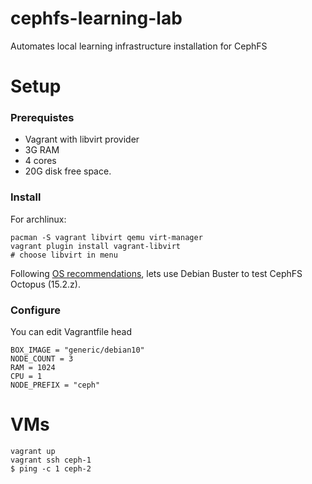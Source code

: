 # cephfs-learning-lab
Automates local learning infrastructure installation for CephFS

# Setup

### Prerequistes
- Vagrant with libvirt provider
- 3G RAM
- 4 cores
- 20G disk free space.  

### Install
For archlinux:  
```
pacman -S vagrant libvirt qemu virt-manager
vagrant plugin install vagrant-libvirt
# choose libvirt in menu
```
Following [OS recommendations](https://docs.ceph.com/en/latest/start/os-recommendations/), lets use Debian Buster to test CephFS Octopus (15.2.z).  

### Configure
You can edit Vagrantfile head
```
BOX_IMAGE = "generic/debian10"
NODE_COUNT = 3
RAM = 1024
CPU = 1
NODE_PREFIX = "ceph"
```

# VMs

```
vagrant up
vagrant ssh ceph-1
$ ping -c 1 ceph-2
```
